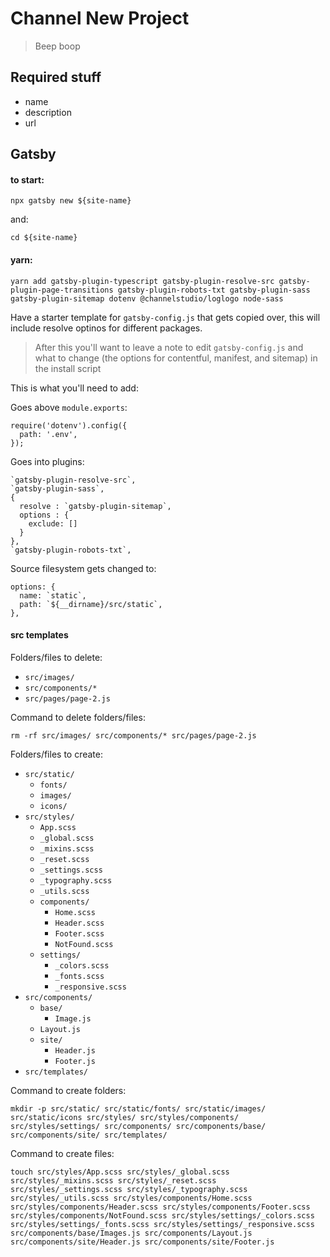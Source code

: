 # Channel New Project

> Beep boop

## Required stuff

* name
* description
* url

## Gatsby

#### to start:

```
npx gatsby new ${site-name}
```

and:

```
cd ${site-name}
```

#### yarn:

```
yarn add gatsby-plugin-typescript gatsby-plugin-resolve-src gatsby-plugin-page-transitions gatsby-plugin-robots-txt gatsby-plugin-sass gatsby-plugin-sitemap dotenv @channelstudio/loglogo node-sass
```

Have a starter template for `gatsby-config.js` that gets copied over, this will include resolve optinos for different packages.

> After this you'll want to leave a note to edit `gatsby-config.js` and what to change (the options for contentful, manifest, and sitemap) in the install script

This is what you'll need to add:

Goes above `module.exports`:

```
require('dotenv').config({
  path: '.env',
});
```

Goes into plugins:

```
`gatsby-plugin-resolve-src`,
`gatsby-plugin-sass`,
{
  resolve : `gatsby-plugin-sitemap`,
  options : {
    exclude: []
  }
},
`gatsby-plugin-robots-txt`,
```

Source filesystem gets changed to:

```
options: {
  name: `static`,
  path: `${__dirname}/src/static`,
},
```

#### src templates

Folders/files to delete: 

* `src/images/`
* `src/components/*`
* `src/pages/page-2.js`

Command to delete folders/files:

```
rm -rf src/images/ src/components/* src/pages/page-2.js
```

Folders/files to create: 

* `src/static/`
	* `fonts/`
	* `images/`
	* `icons/`
* `src/styles/`
	* `App.scss`
	* `_global.scss`
	* `_mixins.scss`
	* `_reset.scss`
	* `_settings.scss`
	* `_typography.scss`
	* `_utils.scss`
	* `components/`
		* `Home.scss`
		* `Header.scss`
		* `Footer.scss`
		* `NotFound.scss`
	* `settings/`
		* `_colors.scss`
		* `_fonts.scss`
		* `_responsive.scss`
* `src/components/`
	* `base/`
		* `Image.js`
	* `Layout.js`
	* `site/`
		* `Header.js`
		* `Footer.js`
* `src/templates/`

Command to create folders:

```
mkdir -p src/static/ src/static/fonts/ src/static/images/ src/static/icons src/styles/ src/styles/components/ src/styles/settings/ src/components/ src/components/base/ src/components/site/ src/templates/
```

Command to create files:

```
touch src/styles/App.scss src/styles/_global.scss src/styles/_mixins.scss src/styles/_reset.scss src/styles/_settings.scss src/styles/_typography.scss src/styles/_utils.scss src/styles/components/Home.scss src/styles/components/Header.scss src/styles/components/Footer.scss src/styles/components/NotFound.scss src/styles/settings/_colors.scss src/styles/settings/_fonts.scss src/styles/settings/_responsive.scss src/components/base/Images.js src/components/Layout.js src/components/site/Header.js src/components/site/Footer.js
```

